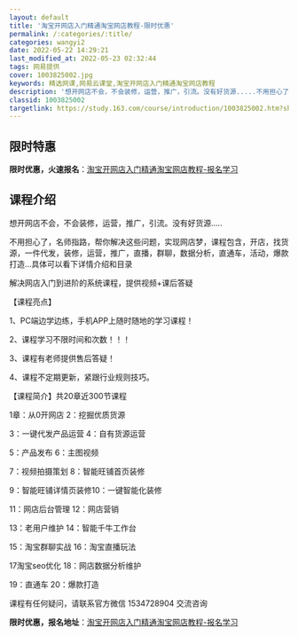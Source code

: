 ```yaml
---
layout: default
title: '淘宝开网店入门精通淘宝网店教程-限时优惠'
permalink: /:categories/:title/
categories: wangyi2
date: 2022-05-22 14:29:21
last_modified_at: 2022-05-23 02:32:44
tags: 网易提供
cover: 1003825002.jpg
keywords: 精选网课,网易云课堂,淘宝开网店入门精通淘宝网店教程
description: '想开网店不会，不会装修，运营，推广，引流。没有好货源.....不用担心了，名师指路，帮你解决这些问题，实现网店梦，课程包'
classid: 1003825002
targetlink: https://study.163.com/course/introduction/1003825002.htm?share=1&shareId=1025206652&utm_campaign=share&utm_medium=iphoneShare&utm_source=&utm_u=1025206652
---
```


## 限时特惠

**限时优惠，火速报名**：[淘宝开网店入门精通淘宝网店教程-报名学习](https://study.163.com/course/introduction/1003825002.htm?share=1&shareId=1025206652&utm_campaign=share&utm_medium=iphoneShare&utm_source=&utm_u=1025206652)

## 课程介绍

想开网店不会，不会装修，运营，推广，引流。没有好货源.....

不用担心了，名师指路，帮你解决这些问题，实现网店梦，课程包含，开店，找货源，一件代发，装修，运营，推广，直播，群聊，数据分析，直通车，活动，爆款打造...具体可以看下详情介绍和目录

解决网店入门到进阶的系统课程，提供视频+课后答疑

【课程亮点】

1、PC端边学边练，手机APP上随时随地的学习课程！

2、课程学习不限时间和次数！！！

3、课程有老师提供售后答疑！

4、课程不定期更新，紧跟行业规则技巧。

【课程简介】共20章近300节课程

1章：从0开网店           2：挖掘优质货源

3：一键代发产品运营   4：自有货源运营 

5：产品发布                  6：主图视频 

7：视频拍摄策划           8：智能旺铺首页装修 

9：智能旺铺详情页装修10：一键智能化装修 

11：网店后台管理         12：网店营销

13：老用户维护            14：智能千牛工作台

15：淘宝群聊实战        16：淘宝直播玩法

17淘宝seo优化             18：网店数据分析维护

19：直通车                   20：爆款打造

课程有任何疑问，请联系官方微信 1534728904 交流咨询

**限时优惠，报名地址**：[淘宝开网店入门精通淘宝网店教程-报名学习](https://study.163.com/course/introduction/1003825002.htm?share=1&shareId=1025206652&utm_campaign=share&utm_medium=iphoneShare&utm_source=&utm_u=1025206652)

